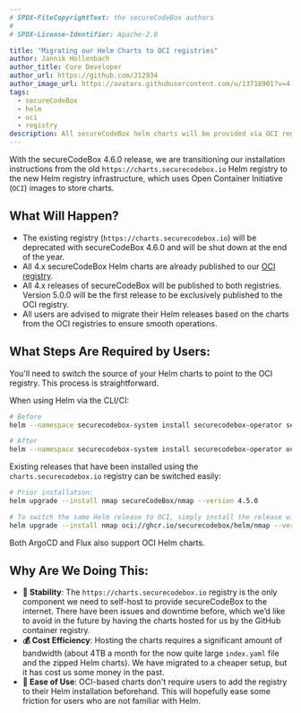 ```yaml
---
# SPDX-FileCopyrightText: the secureCodeBox authors
#
# SPDX-License-Identifier: Apache-2.0

title: "Migrating our Helm Charts to OCI registries"
author: Jannik Hollenbach
author_title: Core Developer
author_url: https://github.com/J12934
author_image_url: https://avatars.githubusercontent.com/u/13718901?v=4
tags:
  - secureCodeBox
  - helm
  - oci
  - registry
description: All secureCodeBox helm charts will be provided via OCI registry based charts in the future. The old registry will remain running until the end of 2024.
---
```


With the secureCodeBox 4.6.0 release, we are transitioning our installation instructions from the old `https://charts.securecodebox.io` Helm registry to the new Helm registry infrastructure, which uses Open Container Initiative (`OCI`) images to store charts.

<!-- truncate -->

## What Will Happen?

- The existing registry (`https://charts.securecodebox.io`) will be deprecated with secureCodeBox 4.6.0 and will be shut down at the end of the year.
- All 4.x secureCodeBox Helm charts are already published to our [OCI registry](https://github.com/orgs/secureCodeBox/packages?tab=packages&q=helm).
- All 4.x releases of secureCodeBox will be published to both registries. Version 5.0.0 will be the first release to be exclusively published to the OCI registry.
- All users are advised to migrate their Helm releases based on the charts from the OCI registries to ensure smooth operations.

## What Steps Are Required by Users:

You'll need to switch the source of your Helm charts to point to the OCI registry. This process is straightforward.

When using Helm via the CLI/CI:

```bash
# Before
helm --namespace securecodebox-system install securecodebox-operator secureCodeBox/operator

# After
helm --namespace securecodebox-system install securecodebox-operator oci://ghcr.io/securecodebox/helm/operator
```

Existing releases that have been installed using the `charts.securecodebox.io` registry can be switched easily:

```bash
# Prior installation:
helm upgrade --install nmap secureCodeBox/nmap --version 4.5.0

# To switch the same Helm release to OCI, simply install the release with the same name from OCI:
helm upgrade --install nmap oci://ghcr.io/securecodebox/helm/nmap --version 4.5.0
```

Both ArgoCD and Flux also support OCI Helm charts.

## Why Are We Doing This:

- **🧱 Stability**: The `https://charts.securecodebox.io` registry is the only component we need to self-host to provide secureCodeBox to the internet. There have been issues and downtime before, which we’d like to avoid in the future by having the charts hosted for us by the GitHub container registry.
- **💰 Cost Efficiency**: Hosting the charts requires a significant amount of bandwidth (about 4TB a month for the now quite large `index.yaml` file and the zipped Helm charts). We have migrated to a cheaper setup, but it has cost us some money in the past.
- **🤹 Ease of Use**: OCI-based charts don't require users to add the registry to their Helm installation beforehand. This will hopefully ease some friction for users who are not familiar with Helm.
